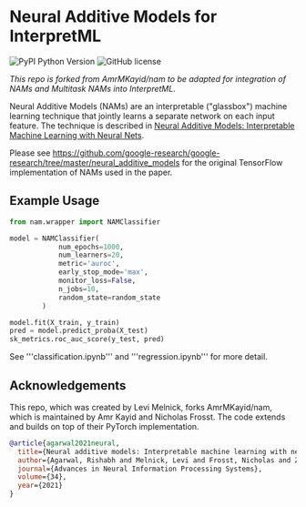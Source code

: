 # Neural Additive Models for InterpretML

![PyPI Python Version](https://img.shields.io/pypi/pyversions/nam)
![GitHub license](https://img.shields.io/github/license/lemeln/nam)

*This repo is forked from AmrMKayid/nam to be adapted for integration of NAMs and Multitask NAMs into InterpretML.*

Neural Additive Models (NAMs) are an interpretable ("glassbox") machine learning technique that jointly learns a separate network on each input feature. The technique is described in [Neural Additive Models: Interpretable Machine Learning with Neural Nets](https://proceedings.neurips.cc/paper/2021/file/251bd0442dfcc53b5a761e050f8022b8-Paper.pdf).

Please see https://github.com/google-research/google-research/tree/master/neural_additive_models for the original TensorFlow implementation of NAMs used in the paper.

## Example Usage

```python
from nam.wrapper import NAMClassifier

model = NAMClassifier(
            num_epochs=1000,
            num_learners=20,
            metric='auroc',
            early_stop_mode='max',
            monitor_loss=False,
            n_jobs=10,
            random_state=random_state
        )

model.fit(X_train, y_train)
pred = model.predict_proba(X_test)
sk_metrics.roc_auc_score(y_test, pred)
```
See '''classification.ipynb''' and '''regression.ipynb''' for more detail.

## Acknowledgements

This repo, which was created by Levi Melnick, forks AmrMKayid/nam, which is maintained by Amr Kayid and Nicholas Frosst. The code extends and builds on top of their PyTorch implementation.

```bibtex
@article{agarwal2021neural,
  title={Neural additive models: Interpretable machine learning with neural nets},
  author={Agarwal, Rishabh and Melnick, Levi and Frosst, Nicholas and Zhang, Xuezhou and Lengerich, Ben and Caruana, Rich and Hinton, Geoffrey E},
  journal={Advances in Neural Information Processing Systems},
  volume={34},
  year={2021}
}
```

